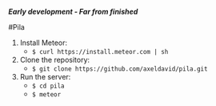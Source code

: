 ***Early development - Far from finished***

#Pila

1. Install Meteor:
   * `$ curl https://install.meteor.com | sh`
2. Clone the repository:
   * `$ git clone https://github.com/axeldavid/pila.git`
3. Run the server:
   * `$ cd pila`
   * `$ meteor`
